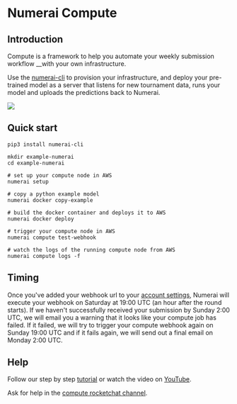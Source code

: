 # Numerai Compute

## Introduction

Compute is a framework to help you automate your weekly submission workflow __with your own infrastructure.

Use the [numerai-cli](https://github.com/numerai/numerai-cli) to provision your infrastructure, and deploy your pre-trained model as a server that listens for new tournament data, runs your model and uploads the predictions back to Numerai.

![](https://blobscdn.gitbook.com/v0/b/gitbook-28427.appspot.com/o/assets%2F-LhIINlU0vnTY9ulNmAH%2F-LjcTM9mF7HKAM9kD3qm%2F-LjcTYRaegP4jfdnrWGL%2Fcompute_architecture.png?alt=media&token=da7df4e6-69c3-47bd-8daa-217494464077)

## Quick start

```text
pip3 install numerai-cli

mkdir example-numerai
cd example-numerai

# set up your compute node in AWS
numerai setup

# copy a python example model
numerai docker copy-example

# build the docker container and deploys it to AWS
numerai docker deploy

# trigger your compute node in AWS
numerai compute test-webhook

# watch the logs of the running compute node from AWS
numerai compute logs -f
```

## Timing <a id="getting-started"></a>

Once you've added your webhook url to your [account settings](https://numer.ai/account), Numerai will execute your webhook on Saturday at 19:00 UTC \(an hour after the round starts\). If we haven't successfully received your submission by Sunday 2:00 UTC, we will email you a warning that it looks like your compute job has failed. If it failed, we will try to trigger your compute webhook again on Sunday 19:00 UTC and if it fails again, we will send out a final email on Monday 2:00 UTC.

## Help <a id="getting-started"></a>

Follow our step by step [tutorial](https://docs.numer.ai/help/compute-tutorial) or watch the video on [YouTube](https://www.youtube.com/watch?v=YFgXMpQszpM).

Ask for help in the [compute rocketchat channel](https://community.numer.ai/channel/compute).



